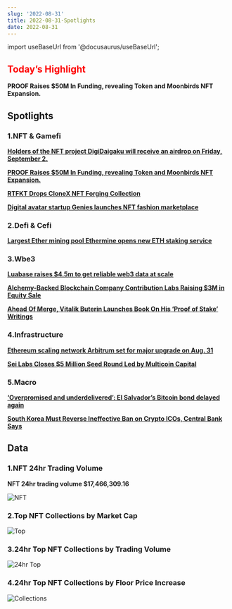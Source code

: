 ```yaml
---
slug: '2022-08-31'
title: 2022-08-31-Spotlights
date: 2022-08-31
---
```


import useBaseUrl from '@docusaurus/useBaseUrl';

## <font color='red'>Today’s Highlight</font>
**PROOF Raises $50M In Funding, revealing Token and Moonbirds NFT Expansion.**


## Spotlights


### 1.NFT & Gamefi

[**Holders of the NFT project DigiDaigaku will receive an airdrop on Friday, September 2.**](https://twitter.com/gabrielleydon/status/1564651638161555456)


[**PROOF Raises $50M In Funding, revealing Token and Moonbirds NFT Expansion.**](https://docs.proof.xyz/future/press)


[**RTFKT Drops CloneX NFT Forging Collection**](https://twitter.com/RTFKT/status/1564333647016206347)


[**Digital avatar startup Genies launches NFT fashion marketplace**](https://techcrunch.com/2022/08/30/genies-celebrities-nft-fashion-marketplace-web3-warehouse-akash-nigam-influencers-creators/)



### 2.Defi & Cefi

[**Largest Ether mining pool Ethermine opens new ETH staking service**](https://cointelegraph.com/news/largest-ether-mining-pool-ethermine-opens-new-eth-staking-service)




### 3.Wbe3

[**Luabase raises $4.5m to get reliable web3 data at scale**](https://www.theblock.co/post/166528/luabase-raises-4-5-million-to-make-blockchain-data-easier-cheaper)


[**Alchemy-Backed Blockchain Company Contribution Labs Raising $3M in Equity Sale**](https://www.coindesk.com/business/2022/08/30/alchemy-backed-blockchain-company-contribution-labs-raising-3m-in-equity-sale/)


[**Ahead Of Merge, Vitalik Buterin Launches Book On His ‘Proof of Stake’ Writings**](https://coingape.com/just-in-vitalik-buterin-launching-book-on-his-proof-of-stake-writings/)




### 4.Infrastructure

[**Ethereum scaling network Arbitrum set for major upgrade on Aug. 31**](https://cointelegraph.com/news/ethereum-scaling-network-arbitrum-set-for-major-upgrade-on-aug-31)


[**Sei Labs Closes $5 Million Seed Round Led by Multicoin Capital**](https://tokeninsight.com/en/news/sei-labs-closes-5-million-seed-round-led-by-multicoin-capital?at_medium=RSS)




### 5.Macro

[**‘Overpromised and underdelivered’: El Salvador’s Bitcoin bond delayed again**](https://www.theblockbeats.info/flash/101389)


[**South Korea Must Reverse Ineffective Ban on Crypto ICOs, Central Bank Says**](https://www.coindesk.com/policy/2022/08/30/south-korea-must-reverse-ineffective-ban-on-crypto-icos-central-bank-says/)




## Data


### 1.NFT 24hr Trading Volume

**NFT 24hr trading volume $17,466,309.16**

![NFT](https://www.notion.so/image/https%3A%2F%2Fs3-us-west-2.amazonaws.com%2Fsecure.notion-static.com%2F102958b4-d224-4fb8-a820-a2812005264a%2FUntitled.png?table=block&id=42afb9fa-5f4d-4752-8df0-c063f8ed0817&spaceId=41114628-025a-49e8-b106-29a10cf50898&width=2000&userId=45751792-88bf-4e22-94dd-e59ac363f1e2&cache=v2)



### 2.Top NFT Collections by Market Cap

![Top](https://www.notion.so/image/https%3A%2F%2Fs3-us-west-2.amazonaws.com%2Fsecure.notion-static.com%2F89c0267b-ae53-4513-8ecf-abac2ca24753%2FUntitled.png?table=block&id=3a7a8693-7f45-496e-978d-e1b34dc9bd4b&spaceId=41114628-025a-49e8-b106-29a10cf50898&width=2000&userId=45751792-88bf-4e22-94dd-e59ac363f1e2&cache=v2)



### 3.24hr Top NFT Collections by Trading Volume

![24hr Top](https://www.notion.so/image/https%3A%2F%2Fs3-us-west-2.amazonaws.com%2Fsecure.notion-static.com%2F88b1d886-fc9c-4352-bf71-b26d4897673c%2FUntitled.png?table=block&id=954ddaf2-c089-4d7c-9540-caa99a84cbcf&spaceId=41114628-025a-49e8-b106-29a10cf50898&width=2000&userId=45751792-88bf-4e22-94dd-e59ac363f1e2&cache=v2)



### 4.24hr Top NFT Collections by Floor Price Increase

![Collections](https://www.notion.so/image/https%3A%2F%2Fs3-us-west-2.amazonaws.com%2Fsecure.notion-static.com%2F517c7ab4-e075-49e7-817b-236c755dac84%2FUntitled.png?table=block&id=57fd13ea-0c14-4b08-b80a-e172652faff6&spaceId=41114628-025a-49e8-b106-29a10cf50898&width=2000&userId=45751792-88bf-4e22-94dd-e59ac363f1e2&cache=v2)